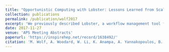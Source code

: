 ```yaml
---
title: "Opportunistic Computing with Lobster: Lessons Learned from Scaling up to 25k Non-Dedicated Cores"
collection: publications
permalink: /publication/wolf2017
excerpt: 'We previously described Lobster, a workflow management tool for exploiting volatile opportunistic computing resources for computation in HEP. We will discuss the various challenges that have been encountered while scaling up the simultaneous CPU core utilization and the software improvements required to overcome these challenges. Categories: Workflows can now be divided into categories based on their required system resources. This allows the batch queueing system to optimize assignment of tasks to nodes with the appropriate capabilities. Within each category, limits can be specified for the number of running jobs to regulate the utilization of communication bandwidth. System resource specifications for a task category can now be modified while a project is running, avoiding the need to restart the project if resource requirements differ from the initial estimates. Lobster now implements time limits on each task category to voluntarily terminate tasks. This allows partially completed work to be recovered. Workflow dependency specification: One workflow often requires data from other workflows as input. Rather than waiting for earlier workflows to be completed before beginning later ones, Lobster now allows dependent tasks to begin as soon as sufficient input data has accumulated. Resource monitoring: Lobster utilizes a new capability in Work Queue to monitor the system resources each task requires in order to identify bottlenecks and optimally assign tasks. The capability of the Lobster opportunistic workflow management system for HEP computation has been significantly increased. We have demonstrated efficient utilization of 25 000 non-dedicated cores and achieved a data input rate of 30 Gb/s and an output rate of 500GB/h. This has required new capabilities in task categorization, workflow dependency specification, and resource monitoring.'
date: 2017-11-27
venue: 'APS Meeting Abstracts'
paperurl: 'https://inspirehep.net/record/1638492/'
citation: 'M. Wolf, A. Woodard, W. Li, K. Anampa, A. Yannakopoulos, B. Tovar, P. Donnelly, P. Brenner, K. Lannon, M. Hildreth, D. Thain (2017). &quot;Opportunistic Computing with Lobster: Lessons Learned from Scaling up to 25k Non-Dedicated Cores.&quot; <i>Journal of Physics: Conference Series</i>. 898.5.'
---
```

